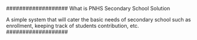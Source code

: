 ###################
What is PNHS Secondary School Solution

A simple system that will cater the basic needs of secondary school such as enrollment, keeping track of students contribution, etc.
###################
